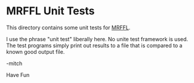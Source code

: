 # MRFFL Unit Tests

This directory contains some unit tests for [MRFFL](https://richmit.github.io/FortranFinance/MRFFL/index.html).

I use the phrase "unit test" liberally here.  No unite test framework
is used.  The test programs simply print out results to a file that is
compared to a known good output file.

-mitch

Have Fun
